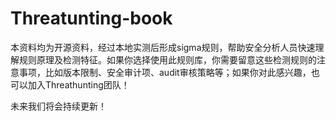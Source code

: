 # Threatunting-book

本资料均为开源资料，经过本地实测后形成sigma规则，帮助安全分析人员快速理解规则原理及检测特征。如果你选择使用此规则库，你需要留意这些检测规则的注意事项，比如版本限制、安全审计项、audit审核策略等；如果你对此感兴趣，也可以加入Threathunting团队！

未来我们将会持续更新！


